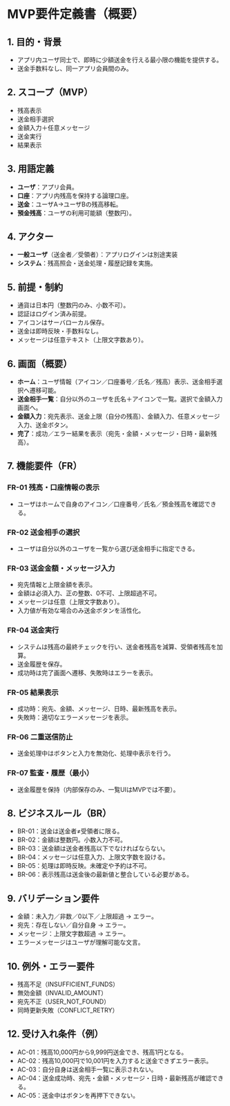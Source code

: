# MVP要件定義書（概要）

## 1. 目的・背景
- アプリ内ユーザ同士で、即時に少額送金を行える最小限の機能を提供する。
- 送金手数料なし、同一アプリ会員間のみ。

## 2. スコープ（MVP）
- 残高表示
- 送金相手選択
- 金額入力＋任意メッセージ
- 送金実行
- 結果表示  

## 3. 用語定義
- **ユーザ**：アプリ会員。
- **口座**：アプリ内残高を保持する論理口座。
- **送金**：ユーザA→ユーザBの残高移転。
- **預金残高**：ユーザの利用可能額（整数円）。

## 4. アクター
- **一般ユーザ**（送金者／受領者）：アプリログインは別途実装
- **システム**：残高照会・送金処理・履歴記録を実施。

## 5. 前提・制約
- 通貨は日本円（整数円のみ、小数不可）。
- 認証はログイン済み前提。
- アイコンはサーバローカル保存。
- 送金は即時反映・手数料なし。
- メッセージは任意テキスト（上限文字数あり）。

## 6. 画面（概要）
- **ホーム**：ユーザ情報（アイコン／口座番号／氏名／残高）表示、送金相手選択へ遷移可能。
- **送金相手一覧**：自分以外のユーザを氏名＋アイコンで一覧。選択で金額入力画面へ。
- **金額入力**：宛先表示、送金上限（自分の残高）、金額入力、任意メッセージ入力、送金ボタン。
- **完了**：成功／エラー結果を表示（宛先・金額・メッセージ・日時・最新残高）。

## 7. 機能要件（FR）

### FR-01 残高・口座情報の表示
- ユーザはホームで自身のアイコン／口座番号／氏名／預金残高を確認できる。

### FR-02 送金相手の選択
- ユーザは自分以外のユーザを一覧から選び送金相手に指定できる。

### FR-03 送金金額・メッセージ入力
- 宛先情報と上限金額を表示。
- 金額は必須入力、正の整数、0不可、上限超過不可。
- メッセージは任意（上限文字数あり）。
- 入力値が有効な場合のみ送金ボタンを活性化。

### FR-04 送金実行
- システムは残高の最終チェックを行い、送金者残高を減算、受領者残高を加算。
- 送金履歴を保存。
- 成功時は完了画面へ遷移、失敗時はエラーを表示。

### FR-05 結果表示
- 成功時：宛先、金額、メッセージ、日時、最新残高を表示。
- 失敗時：適切なエラーメッセージを表示。

### FR-06 二重送信防止
- 送金処理中はボタンと入力を無効化、処理中表示を行う。

### FR-07 監査・履歴（最小）
- 送金履歴を保持（内部保存のみ、一覧UIはMVPでは不要）。

## 8. ビジネスルール（BR）
- BR-01：送金は送金者≠受領者に限る。
- BR-02：金額は整数円。小数入力不可。
- BR-03：送金額は送金者残高以下でなければならない。
- BR-04：メッセージは任意入力、上限文字数を設ける。
- BR-05：処理は即時反映。未確定や予約は不可。
- BR-06：表示残高は送金後の最新値と整合している必要がある。

## 9. バリデーション要件
- 金額：未入力／非数／0以下／上限超過 → エラー。
- 宛先：存在しない／自分自身 → エラー。
- メッセージ：上限文字数超過 → エラー。
- エラーメッセージはユーザが理解可能な文言。

## 10. 例外・エラー要件
- 残高不足（INSUFFICIENT_FUNDS）
- 無効金額（INVALID_AMOUNT）
- 宛先不正（USER_NOT_FOUND）
- 同時更新失敗（CONFLICT_RETRY）

## 12. 受け入れ条件（例）
- AC-01：残高10,000円から9,999円送金でき、残高1円となる。
- AC-02：残高10,000円で10,001円を入力すると送金できずエラー表示。
- AC-03：自分自身は送金相手一覧に表示されない。
- AC-04：送金成功時、宛先・金額・メッセージ・日時・最新残高が確認できる。
- AC-05：送金中はボタンを再押下できない。
